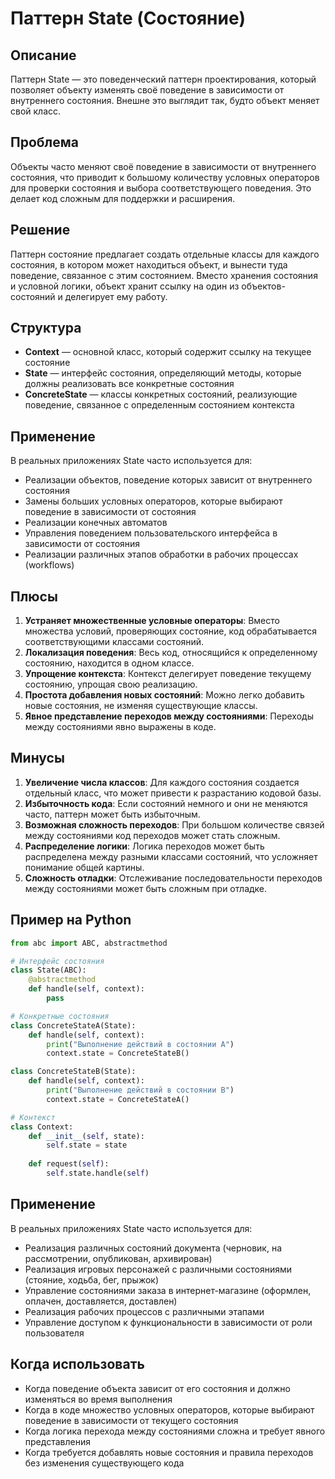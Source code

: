 # Паттерн State (Состояние)

## Описание
Паттерн State — это поведенческий паттерн проектирования, который позволяет объекту изменять своё поведение в зависимости от внутреннего состояния. Внешне это выглядит так, будто объект меняет свой класс.

## Проблема
Объекты часто меняют своё поведение в зависимости от внутреннего состояния, что приводит к большому количеству условных операторов для проверки состояния и выбора соответствующего поведения. Это делает код сложным для поддержки и расширения.

## Решение
Паттерн состояние предлагает создать отдельные классы для каждого состояния, в котором может находиться объект, и вынести туда поведение, связанное с этим состоянием. Вместо хранения состояния и условной логики, объект хранит ссылку на один из объектов-состояний и делегирует ему работу.

## Структура
- **Context** — основной класс, который содержит ссылку на текущее состояние
- **State** — интерфейс состояния, определяющий методы, которые должны реализовать все конкретные состояния
- **ConcreteState** — классы конкретных состояний, реализующие поведение, связанное с определенным состоянием контекста

## Применение
В реальных приложениях State часто используется для:
- Реализации объектов, поведение которых зависит от внутреннего состояния
- Замены больших условных операторов, которые выбирают поведение в зависимости от состояния
- Реализации конечных автоматов
- Управления поведением пользовательского интерфейса в зависимости от состояния
- Реализации различных этапов обработки в рабочих процессах (workflows)

## Плюсы
1. **Устраняет множественные условные операторы**: Вместо множества условий, проверяющих состояние, код обрабатывается соответствующими классами состояний.
2. **Локализация поведения**: Весь код, относящийся к определенному состоянию, находится в одном классе.
3. **Упрощение контекста**: Контекст делегирует поведение текущему состоянию, упрощая свою реализацию.
4. **Простота добавления новых состояний**: Можно легко добавить новые состояния, не изменяя существующие классы.
5. **Явное представление переходов между состояниями**: Переходы между состояниями явно выражены в коде.

## Минусы
1. **Увеличение числа классов**: Для каждого состояния создается отдельный класс, что может привести к разрастанию кодовой базы.
2. **Избыточность кода**: Если состояний немного и они не меняются часто, паттерн может быть избыточным.
3. **Возможная сложность переходов**: При большом количестве связей между состояниями код переходов может стать сложным.
4. **Распределение логики**: Логика переходов может быть распределена между разными классами состояний, что усложняет понимание общей картины.
5. **Сложность отладки**: Отслеживание последовательности переходов между состояниями может быть сложным при отладке.

## Пример на Python

```python
from abc import ABC, abstractmethod

# Интерфейс состояния
class State(ABC):
    @abstractmethod
    def handle(self, context):
        pass

# Конкретные состояния
class ConcreteStateA(State):
    def handle(self, context):
        print("Выполнение действий в состоянии A")
        context.state = ConcreteStateB()

class ConcreteStateB(State):
    def handle(self, context):
        print("Выполнение действий в состоянии B")
        context.state = ConcreteStateA()

# Контекст
class Context:
    def __init__(self, state):
        self.state = state
    
    def request(self):
        self.state.handle(self)
```

## Применение
В реальных приложениях State часто используется для:
- Реализация различных состояний документа (черновик, на рассмотрении, опубликован, архивирован)
- Реализация игровых персонажей с различными состояниями (стояние, ходьба, бег, прыжок)
- Управление состояниями заказа в интернет-магазине (оформлен, оплачен, доставляется, доставлен)
- Реализация рабочих процессов с различными этапами
- Управление доступом к функциональности в зависимости от роли пользователя

## Когда использовать
- Когда поведение объекта зависит от его состояния и должно изменяться во время выполнения
- Когда в коде множество условных операторов, которые выбирают поведение в зависимости от текущего состояния
- Когда логика перехода между состояниями сложна и требует явного представления
- Когда требуется добавлять новые состояния и правила переходов без изменения существующего кода
